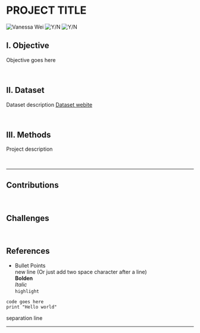 # PROJECT TITLE 
![Vanessa Wei](https://img.shields.io/static/v1?label=VanessaWei&message=Collaborator&color=blue&logo=github)
![Y/N](https://img.shields.io/static/v1?label=YourName&message=Collaborator&color=blue&logo=github)
![Y/N](https://img.shields.io/static/v1?label=YourName&message=Collaborator&color=blue&logo=github)


## I.  Objective
Objective goes here

</br> 

## II. Dataset
Dataset description
[Dataset webite](http://google.com)

</br> 

## III. Methods
Project description 

</br>

---
## Contributions

</br> 

## Challenges

</br> 

## References



* Bullet Points  
new line (Or just add two space character after a line) </br> 
**Bolden**  
*Italic*  
`highlight`

```
code goes here
print "Hello world"
```

separation line

---